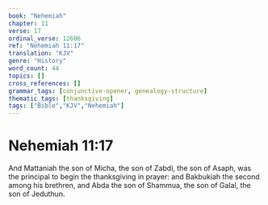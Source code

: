 ```yaml
---
book: "Nehemiah"
chapter: 11
verse: 17
ordinal_verse: 12606
ref: "Nehemiah 11:17"
translation: "KJV"
genre: "History"
word_count: 44
topics: []
cross_references: []
grammar_tags: [conjunctive-opener, genealogy-structure]
thematic_tags: [thanksgiving]
tags: ["Bible","KJV","Nehemiah"]
---
```


# Nehemiah 11:17

And Mattaniah the son of Micha, the son of Zabdi, the son of Asaph, was the principal to begin the thanksgiving in prayer: and Bakbukiah the second among his brethren, and Abda the son of Shammua, the son of Galal, the son of Jeduthun.
